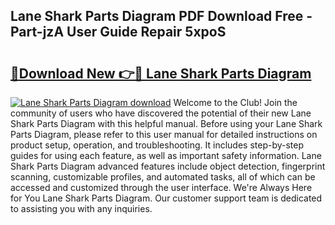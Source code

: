## Lane Shark Parts Diagram PDF Download Free - Part-jzA User Guide Repair 5xpoS

# <h2><a href="http://dfrtpx.blite.top/?on=Lane+Shark+Parts+Diagram">🔗Download New 👉🔴 Lane Shark Parts Diagram</a></h2>

[![Lane Shark Parts Diagram download](https://i.imgur.com/lujVjoI.png)](http://dfrtpx.blite.top/?on=Lane+Shark+Parts+Diagram)
Welcome to the Club! Join the community of users who have discovered the potential of their new Lane Shark Parts Diagram with this helpful manual. Before using your Lane Shark Parts Diagram, please refer to this user manual for detailed instructions on product setup, operation, and troubleshooting. It includes step-by-step guides for using each feature, as well as important safety information. Lane Shark Parts Diagram advanced features include object detection, fingerprint scanning, customizable profiles, and automated tasks, all of which can be accessed and customized through the user interface. We're Always Here for You Lane Shark Parts Diagram. Our customer support team is dedicated to assisting you with any inquiries.
